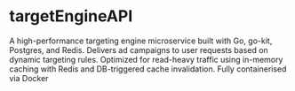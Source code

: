 # targetEngineAPI
A high-performance targeting engine microservice built with Go, go-kit, Postgres, and Redis. Delivers ad campaigns to user requests based on dynamic targeting rules. Optimized for read-heavy traffic using in-memory caching with Redis and DB-triggered cache invalidation. Fully containerised via Docker

